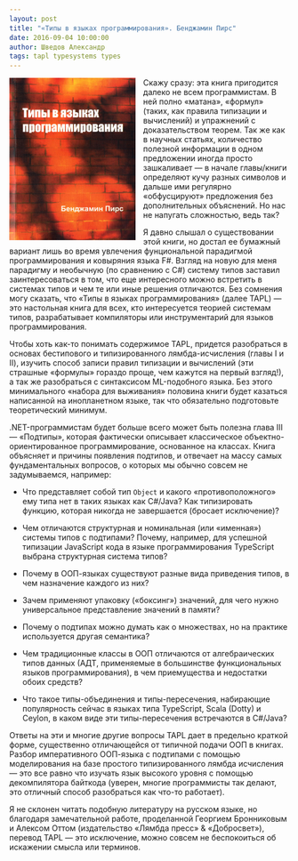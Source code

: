 ```yaml
---
layout: post
title: "«Типы в языках программирования». Бенджамин Пирс"
date: 2016-09-04 10:00:00
author: Шведов Александр
tags: tapl typesystems types
---
```


<img alt="tapl" src="/images/tapl.jpg" style="float: left; margin-right: 1em" width="45%" />

Скажу сразу: эта книга пригодится далеко не всем программистам. В ней полно «матана», «формул» (таких, как правила типизации и вычислений) и упражнений с доказательством теорем. Так же как в научных статьях, количество полезной информации в одном предложении иногда просто зашкаливает — в начале главы/книги определяют кучу разных символов и дальше ими регулярно «обфусцируют» предложения без дополнительных объяснений. Но нас не напугать сложностью, ведь так?

Я давно слышал о существовании этой книги, но достал ее бумажный вариант лишь во время увлечения фунциональной парадигмой программирования и ковыряния языка F#. Взгляд на новую для меня парадигму и необычную (по сравнению с C#) систему типов заставил заинтересоваться в том, что еще интересного можно встретить в системах типов и чем те или иные решения отличаются. Без сомнения могу сказать, что «Типы в языках программирования» (далее TAPL) — это настольная книга для всех, кто интересуется теорией системам типов, разрабатывает компиляторы или инструментарий для языков программирования.

Чтобы хоть как-то понимать содержимое TAPL, придется разобраться в основах бестипового и типизированного лямбда-исчисления (главы I и II), изучить способ записи правил типизации и вычислений (эти страшные «формулы» гораздо проще, чем кажутся на первый взгляд!), а так же разобраться с синтаксисом ML-подобного языка. Без этого минимального «набора для выживания» половина книги будет казаться написанной на инопланетном языке, так что обязательно подготовьте теоретический минимум.

.NET-программистам будет больше всего может быть полезна глава III — «Подтипы», которая фактически описывает классическое объектно-ориентированное программирование, основанное на классах. Книга объясняет и причины появления подтипов, и отвечает на массу самых фундаментальных вопросов, о которых мы обычно совсем не задумываемся, например:

* Что представляет собой тип `Object` и какого «противоположного» ему типа нет в таких языках как C#/Java? Как типизировать функцию, которая никогда не завершается (бросает исключение)?

* Чем отличаются структурная и номинальная (или «именная») системы типов с подтипами? Почему, например, для успешной типизации JavaScript кода в языке программирования TypeScript выбрана структурная система типов?

* Почему в ООП-языках существуют разные вида приведения типов, в чем назначение каждого из них?

* Зачем применяют упаковку («боксинг») значений, для чего нужно универсальное представление значений в памяти?

* Почему о подтипах можно думать как о множествах, но на практике используется другая семантика?

* Чем традиционные классы в ООП отличаются от алгебраических типов данных (АДТ, применяемые в большинстве функциональных языков программирования), в чем приемущества и недостатки обоих средств?

* Что такое типы-объединения и типы-пересечения, набирающие популярность сейчас в языках типа TypeScript, Scala (Dotty) и Ceylon, в каком виде эти типы-пересечения встречаются в C#/Java?

Ответы на эти и многие другие вопросы TAPL дает в предельно краткой форме, существенно отличающейся от типичной подачи ООП в книгах. Разбор императивного ООП-языка с подтипами с помощью моделирования на базе простого типизированного лямбда исчисления — это все равно что изучать язык высокого уровня с помощью декомпилятора байткода (уверен, многие программисты так делают, это отличный способ разобраться как что-то работает).

Я не склонен читать подобную литературу на русском языке, но благодаря замечательной работе, проделанной Георгием Бронниковым и Алексом Оттом (издательство «Лямбда пресс» & «Добросвет»), перевод TAPL — это исключение, можно совсем не беспокоиться об искажении смысла или терминов.
